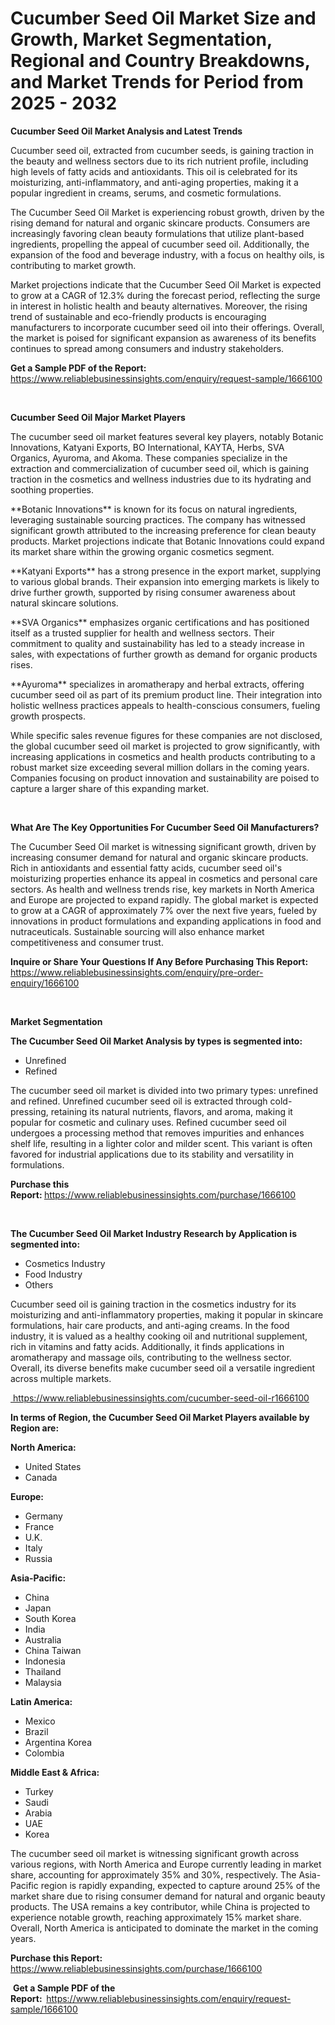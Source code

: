 <p><h1>Cucumber Seed Oil Market Size and Growth, Market Segmentation, Regional and Country Breakdowns, and Market Trends for Period from 2025 -  2032</h1></p><p><strong>Cucumber Seed Oil Market Analysis and Latest Trends</strong></p>
<p><p>Cucumber seed oil, extracted from cucumber seeds, is gaining traction in the beauty and wellness sectors due to its rich nutrient profile, including high levels of fatty acids and antioxidants. This oil is celebrated for its moisturizing, anti-inflammatory, and anti-aging properties, making it a popular ingredient in creams, serums, and cosmetic formulations.</p><p>The Cucumber Seed Oil Market is experiencing robust growth, driven by the rising demand for natural and organic skincare products. Consumers are increasingly favoring clean beauty formulations that utilize plant-based ingredients, propelling the appeal of cucumber seed oil. Additionally, the expansion of the food and beverage industry, with a focus on healthy oils, is contributing to market growth.</p><p>Market projections indicate that the Cucumber Seed Oil Market is expected to grow at a CAGR of 12.3% during the forecast period, reflecting the surge in interest in holistic health and beauty alternatives. Moreover, the rising trend of sustainable and eco-friendly products is encouraging manufacturers to incorporate cucumber seed oil into their offerings. Overall, the market is poised for significant expansion as awareness of its benefits continues to spread among consumers and industry stakeholders.</p></p>
<p><strong>Get a Sample PDF of the Report:&nbsp;</strong> <a href="https://www.reliablebusinessinsights.com/enquiry/request-sample/1666100?utm_campaign=3733&utm_medium=2&utm_source=Github&utm_content=ia&utm_term=17042025&utm_id=cucumber-seed-oil">https://www.reliablebusinessinsights.com/enquiry/request-sample/1666100</a></p>
<p>&nbsp;</p>
<p><strong>Cucumber Seed Oil Major Market Players</strong></p>
<p><p>The cucumber seed oil market features several key players, notably Botanic Innovations, Katyani Exports, BO International, KAYTA, Herbs, SVA Organics, Ayuroma, and Akoma. These companies specialize in the extraction and commercialization of cucumber seed oil, which is gaining traction in the cosmetics and wellness industries due to its hydrating and soothing properties.</p><p>**Botanic Innovations** is known for its focus on natural ingredients, leveraging sustainable sourcing practices. The company has witnessed significant growth attributed to the increasing preference for clean beauty products. Market projections indicate that Botanic Innovations could expand its market share within the growing organic cosmetics segment.</p><p>**Katyani Exports** has a strong presence in the export market, supplying to various global brands. Their expansion into emerging markets is likely to drive further growth, supported by rising consumer awareness about natural skincare solutions. </p><p>**SVA Organics** emphasizes organic certifications and has positioned itself as a trusted supplier for health and wellness sectors. Their commitment to quality and sustainability has led to a steady increase in sales, with expectations of further growth as demand for organic products rises.</p><p>**Ayuroma** specializes in aromatherapy and herbal extracts, offering cucumber seed oil as part of its premium product line. Their integration into holistic wellness practices appeals to health-conscious consumers, fueling growth prospects.</p><p>While specific sales revenue figures for these companies are not disclosed, the global cucumber seed oil market is projected to grow significantly, with increasing applications in cosmetics and health products contributing to a robust market size exceeding several million dollars in the coming years. Companies focusing on product innovation and sustainability are poised to capture a larger share of this expanding market.</p></p>
<p>&nbsp;</p>
<p><strong>What Are The Key Opportunities For Cucumber Seed Oil Manufacturers?</strong></p>
<p><p>The Cucumber Seed Oil market is witnessing significant growth, driven by increasing consumer demand for natural and organic skincare products. Rich in antioxidants and essential fatty acids, cucumber seed oil's moisturizing properties enhance its appeal in cosmetics and personal care sectors. As health and wellness trends rise, key markets in North America and Europe are projected to expand rapidly. The global market is expected to grow at a CAGR of approximately 7% over the next five years, fueled by innovations in product formulations and expanding applications in food and nutraceuticals. Sustainable sourcing will also enhance market competitiveness and consumer trust.</p></p>
<p><strong>Inquire or Share Your Questions If Any Before Purchasing This Report:</strong> <a href="https://www.reliablebusinessinsights.com/enquiry/pre-order-enquiry/1666100?utm_campaign=3733&utm_medium=2&utm_source=Github&utm_content=ia&utm_term=17042025&utm_id=cucumber-seed-oil">https://www.reliablebusinessinsights.com/enquiry/pre-order-enquiry/1666100</a></p>
<p>&nbsp;</p>
<p><strong>Market Segmentation</strong></p>
<p><strong>The Cucumber Seed Oil Market Analysis by types is segmented into:</strong></p>
<p><ul><li>Unrefined</li><li>Refined</li></ul></p>
<p><p>The cucumber seed oil market is divided into two primary types: unrefined and refined. Unrefined cucumber seed oil is extracted through cold-pressing, retaining its natural nutrients, flavors, and aroma, making it popular for cosmetic and culinary uses. Refined cucumber seed oil undergoes a processing method that removes impurities and enhances shelf life, resulting in a lighter color and milder scent. This variant is often favored for industrial applications due to its stability and versatility in formulations.</p></p>
<p><strong>Purchase this Report:&nbsp;</strong><a href="https://www.reliablebusinessinsights.com/purchase/1666100?utm_campaign=3733&utm_medium=2&utm_source=Github&utm_content=ia&utm_term=17042025&utm_id=cucumber-seed-oil">https://www.reliablebusinessinsights.com/purchase/1666100</a></p>
<p>&nbsp;</p>
<p><strong>The Cucumber Seed Oil Market Industry Research by Application is segmented into:</strong></p>
<p><ul><li>Cosmetics Industry</li><li>Food Industry</li><li>Others</li></ul></p>
<p><p>Cucumber seed oil is gaining traction in the cosmetics industry for its moisturizing and anti-inflammatory properties, making it popular in skincare formulations, hair care products, and anti-aging creams. In the food industry, it is valued as a healthy cooking oil and nutritional supplement, rich in vitamins and fatty acids. Additionally, it finds applications in aromatherapy and massage oils, contributing to the wellness sector. Overall, its diverse benefits make cucumber seed oil a versatile ingredient across multiple markets.</p></p>
<p><a href="https://www.reliablebusinessinsights.com/cucumber-seed-oil-r1666100?utm_campaign=3733&utm_medium=2&utm_source=Github&utm_content=ia&utm_term=17042025&utm_id=cucumber-seed-oil">&nbsp;https://www.reliablebusinessinsights.com/cucumber-seed-oil-r1666100</a></p>
<p><strong>In terms of Region, the Cucumber Seed Oil Market Players available by Region are:</strong></p>
<p>
    <p> <strong> North America: </strong>
        <ul>
            <li>United States</li>
            <li>Canada</li>
        </ul>
        </p> 
    <p> <strong> Europe: </strong>
        <ul>
            <li>Germany</li>
            <li>France</li>
            <li>U.K.</li>
            <li>Italy</li>
            <li>Russia</li>
        </ul>
        </p> 
    <p> <strong> Asia-Pacific: </strong>
        <ul>
            <li>China</li>
            <li>Japan</li>
            <li>South Korea</li>
            <li>India</li>
            <li>Australia</li>
            <li>China Taiwan</li>
            <li>Indonesia</li>
            <li>Thailand</li>
            <li>Malaysia</li>
        </ul>
        </p> 
    <p> <strong> Latin America: </strong>
        <ul>
            <li>Mexico</li>
            <li>Brazil</li>
            <li>Argentina Korea</li>
            <li>Colombia</li>
        </ul>
        </p> 
    <p> <strong> Middle East & Africa: </strong>
        <ul>
            <li>Turkey</li>
            <li>Saudi</li>
            <li>Arabia</li>
            <li>UAE</li>
            <li>Korea</li>
        </ul>
    </p>
    </p>
<p><p>The cucumber seed oil market is witnessing significant growth across various regions, with North America and Europe currently leading in market share, accounting for approximately 35% and 30%, respectively. The Asia-Pacific region is rapidly expanding, expected to capture around 25% of the market share due to rising consumer demand for natural and organic beauty products. The USA remains a key contributor, while China is projected to experience notable growth, reaching approximately 15% market share. Overall, North America is anticipated to dominate the market in the coming years.</p></p>
<p><strong>Purchase this Report: </strong><a href="https://www.reliablebusinessinsights.com/purchase/1666100?utm_campaign=3733&utm_medium=2&utm_source=Github&utm_content=ia&utm_term=17042025&utm_id=cucumber-seed-oil">https://www.reliablebusinessinsights.com/purchase/1666100</a></p>
<p>&nbsp;<strong>Get a Sample PDF of the Report:&nbsp;&nbsp;</strong><a href="https://www.reliablebusinessinsights.com/enquiry/request-sample/1666100?utm_campaign=3733&utm_medium=2&utm_source=Github&utm_content=ia&utm_term=17042025&utm_id=cucumber-seed-oil">https://www.reliablebusinessinsights.com/enquiry/request-sample/1666100</a></p>
<p><strong></strong></p>
<p><p></p><p></p><p></p></p>